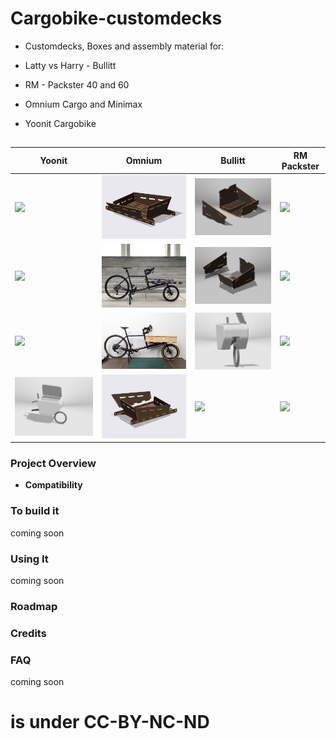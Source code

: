 



# Cargobike-customdecks

- Customdecks, Boxes and assembly material for:
 - Latty vs Harry - Bullitt
  - RM - Packster 40 and 60
   - Omnium Cargo and Minimax

- Yoonit Cargobike
##
| Yoonit  | Omnium|Bullitt|RM Packster|
|----------|----------|----------|----------|
| <img src="https://github.com/kallibaba/Cargobike-customdecks/blob/main/Yoonit%20Bike/IMG_0534.PNG" width="400"> | <img src="https://github.com/kallibaba/Cargobike-customdecks/blob/main/Omnium%20Cargo%20und%20Minimax/IMG_0548.PNG" width="400"> | <img src="https://github.com/kallibaba/Cargobike-customdecks/blob/main/Bullitt/IMG_0539.PNG" width="400"> | <img src="https://github.com/kallibaba/Cargobike-customdecks/blob/main/Yoonit%20Bike/IMG_0534.PNG" width="400">
| <img src="https://github.com/kallibaba/Cargobike-customdecks/blob/main/Yoonit%20Bike/IMG_0535.PNG" width="400"> | <img src="https://github.com/kallibaba/Cargobike-customdecks/blob/main/Omnium%20Cargo%20und%20Minimax/IMG_0300.JPG" width="400"> | <img src="https://github.com/kallibaba/Cargobike-customdecks/blob/main/Bullitt/IMG_0540.PNG" width="400"> | <img src="https://github.com/kallibaba/Cargobike-customdecks/blob/main/Yoonit%20Bike/IMG_0534.PNG" width="400">
| <img src="https://github.com/kallibaba/Cargobike-customdecks/blob/main/Yoonit%20Bike/IMG_0530.PNG" width="400"> | <img src="https://github.com/kallibaba/Cargobike-customdecks/blob/main/Omnium%20Cargo%20und%20Minimax/9Y3A6960.jpg" width="400"> | <img src="https://github.com/kallibaba/Cargobike-customdecks/blob/main/Yoonit%20Bike/IMG_0543.PNG" width="400"> | <img src="https://github.com/kallibaba/Cargobike-customdecks/blob/main/Yoonit%20Bike/IMG_0534.PNG" width="400">
| <img src="https://github.com/kallibaba/Cargobike-customdecks/blob/main/Yoonit%20Bike/IMG_0541.PNG" width="400"> | <img src="https://github.com/kallibaba/Cargobike-customdecks/blob/main/Omnium%20Cargo%20und%20Minimax/IMG_0546.PNG" width="400"> | <img src="https://github.com/kallibaba/Cargobike-customdecks/blob/main/Yoonit%20Bike/IMG_0534.PNG" width="400"> | <img src="https://github.com/kallibaba/Cargobike-customdecks/blob/main/Yoonit%20Bike/IMG_0534.PNG" width="400">


### Project Overview


- **Compatibility** 


### To build it

coming soon


### Using It

coming soon


### Roadmap


### Credits


### FAQ

coming soon

# is under CC-BY-NC-ND
